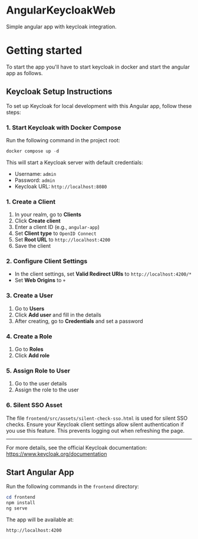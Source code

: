 # AngularKeycloakWeb
Simple angular app with keycloak integration.

# Getting started
To start the app you'll have to start keycloak in docker and start the angular app as follows.

## Keycloak Setup Instructions

To set up Keycloak for local development with this Angular app, follow these steps:

### 1. Start Keycloak with Docker Compose

Run the following command in the project root:

```powershell
docker compose up -d
```

This will start a Keycloak server with default credentials:
- Username: `admin`
- Password: `admin`
- Keycloak URL: `http://localhost:8080`

### 1. Create a Client
1. In your realm, go to **Clients**
2. Click **Create client**
3. Enter a client ID (e.g., `angular-app`)
4. Set **Client type** to `OpenID Connect`
5. Set **Root URL** to `http://localhost:4200`
6. Save the client

### 2. Configure Client Settings
- In the client settings, set **Valid Redirect URIs** to `http://localhost:4200/*`
- Set **Web Origins** to `+`

### 3. Create a User
1. Go to **Users**
2. Click **Add user** and fill in the details
3. After creating, go to **Credentials** and set a password

### 4. Create a Role
1. Go to **Roles**
2. Click **Add role**

### 5. Assign Role to User
1. Go to the user details
2. Assign the role to the user

### 6. Silent SSO Asset
The file `frontend/src/assets/silent-check-sso.html` is used for silent SSO checks. Ensure your Keycloak client settings allow silent authentication if you use this feature. This prevents logging out when refreshing the page.

---

For more details, see the official Keycloak documentation: https://www.keycloak.org/documentation


## Start Angular App

Run the following commands in the `frontend` directory:

```powershell
cd frontend
npm install
ng serve
```

The app will be available at:
```
http://localhost:4200
```
